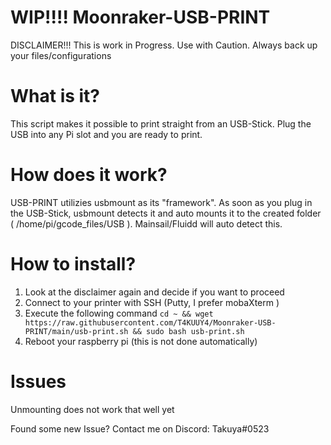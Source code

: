 # WIP!!!! Moonraker-USB-PRINT
DISCLAIMER!!! This is work in Progress. Use with Caution. Always back up your files/configurations


# What is it?
This script makes it possible to print straight from an USB-Stick. Plug the USB into any Pi slot and you are ready to print. 

# How does it work?
USB-PRINT utilizies usbmount as its "framework".
As soon as you plug in the USB-Stick, usbmount detects it and auto mounts it to the created folder ( /home/pi/gcode_files/USB ). Mainsail/Fluidd will auto detect this. 

# How to install?
1. Look at the disclaimer again and decide if you want to proceed
2. Connect to your printer with SSH (Putty, I prefer mobaXterm )
3. Execute the following command 
`cd ~ && wget https://raw.githubusercontent.com/T4KUUY4/Moonraker-USB-PRINT/main/usb-print.sh && sudo bash usb-print.sh`    
5. Reboot your raspberry pi (this is not done automatically)

# Issues
Unmounting does not work that well yet

Found some new Issue?
Contact me on Discord: Takuya#0523
